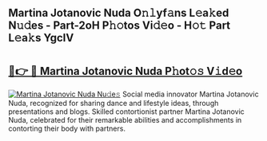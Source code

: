 ## Martina Jotanovic Nuda O𝚗𝚕yf𝚊ns L𝚎a𝚔ed N𝚞𝚍es - Part-2oH P𝚑𝚘tos Vi𝚍𝚎o - H𝚘𝚝 Part L𝚎a𝚔s YgcIV

# <h2><a href="http://kf19q23.oniu.top/?m=Martina+Jotanovic+Nuda">🔗👉 🔴 Martina Jotanovic Nuda P𝚑ot𝚘𝚜 V𝚒d𝚎o</a></h2>

[![Martina Jotanovic Nuda Nu𝚍e𝚜](https://i.imgur.com/0qMVB7G.gif)](http://kf19q23.oniu.top/?m=Martina+Jotanovic+Nuda)
Social media innovator Martina Jotanovic Nuda, recognized for sharing dance and lifestyle ideas, through presentations and blogs. Skilled contortionist partner Martina Jotanovic Nuda, celebrated for their remarkable abilities and accomplishments in contorting their body with partners.  
